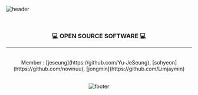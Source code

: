 <!--
### Hi there 👋
**oss6team/oss6team** is a ✨ _special_ ✨ repository because its `README.md` (this file) appears on your GitHub profile.

Here are some ideas to get you started:

- 🔭 I’m currently working on ...
- 🌱 I’m currently learning ...
- 👯 I’m looking to collaborate on ...
- 🤔 I’m looking for help with ...
- 💬 Ask me about ...
- 📫 How to reach me: ...
- 😄 Pronouns: ...
- ⚡ Fun fact: ...
-->
![header](https://capsule-render.vercel.app/api?type=waving&&color=6D6CFF&height=130&section=header&fontSize=90)

<div align="center">
<br/>
  <h3> 💻 OPEN SOURCE SOFTWARE 💻 </h3> <hr/><br/>
  Member : [jeseung](https://github.com/Yu-JeSeung), [sohyeon](https://github.com/nownuu), [jongmin](https://github.com/Limjaymin)
  <br/><br/>

![footer](https://capsule-render.vercel.app/api?type=waving&&color=6D6CFF&height=130&section=footer&fontSize=90)


